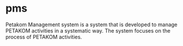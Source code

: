 # pms
Petakom Management system is a system that is developed to manage PETAKOM activities in a systematic way. The system focuses on the process of PETAKOM activities.
